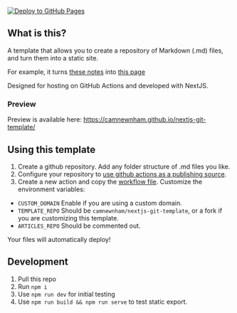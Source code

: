 [![Deploy to GitHub Pages](https://github.com/camnewnham/nextjs-git-template/actions/workflows/nextjs.yml/badge.svg)](https://github.com/camnewnham/nextjs-git-template/actions/workflows/nextjs.yml)

## What is this?

A template that allows you to create a repository of Markdown (.md) files, and turn them into a static site. 

For example, it turns [these notes](https://github.com/camnewnham/notes) into [this page](https://camnewnham.com)

Designed for hosting on GitHub Actions and developed with NextJS.

### Preview
Preview is available here: https://camnewnham.github.io/nextjs-git-template/

## Using this template
1. Create a github repository. Add any folder structure of .md files you like.
2. Configure your repository to [use github actions as a publishing source](https://docs.github.com/en/enterprise-server@3.12/pages/getting-started-with-github-pages/configuring-a-publishing-source-for-your-github-pages-site).
3. Create a new action and copy the [workflow file](/.github/workflows/nextjs.yml). Customize the environment variables:

- `CUSTOM_DOMAIN` Enable if you are using a custom domain.
- `TEMPLATE_REPO` Should be `camnewnham/nextjs-git-template`, or a fork if you are customizing this template.
- `ARTICLES_REPO` Should be commented out.

Your files will automatically deploy!

## Development
1. Pull this repo
2. Run `npm i`
3. Use `npm run dev` for initial testing
4. Use `npm run build && npm run serve` to test static export.
